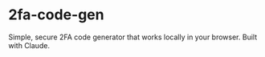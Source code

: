 # 2fa-code-gen
Simple, secure 2FA code generator that works locally in your browser. Built with Claude.
